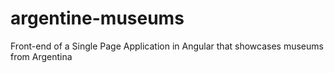 # argentine-museums
Front-end of a Single Page Application in Angular that showcases museums from Argentina
